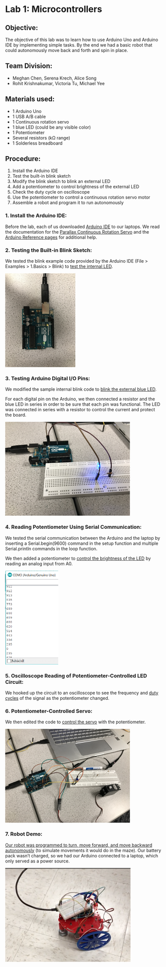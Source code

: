 # Lab 1: Microcontrollers

## Objective:
The objective of this lab was to learn how to use Arduino Uno and Arduino IDE by implementing simple tasks. By the end we had a basic robot that could autonomously move back and forth and spin in place.

## Team Division:
* Meghan Chen, Serena Krech, Alice Song
* Rohit Krishnakumar, Victoria Tu, Michael Yee

## Materials used:
* 1 Arduino Uno
* 1 USB A/B cable
* 1 Continuous rotation servo
* 1 blue LED (could be any visible color)
* 1 Potentiometer
* Several resistors (kΩ range)
* 1 Solderless breadboard

## Procedure:
1. Install the Arduino IDE
2. Test the built-in blink sketch
3. Modify the blink sketch to blink an external LED
4. Add a potentiometer to control brightness of the external LED
5. Check the duty cycle on oscilloscope
6. Use the potentiometer to control a continuous rotation servo motor
7. Assemble a robot and program it to run autonomously

### 1. Install the Arduino IDE:
Before the lab, each of us downloaded [Arduino IDE](https://www.arduino.cc/en/Main/Software) to our laptops.
We read the documentation for the [Parallax Continuous Rotation Servo](http://www.parallax.com/downloads/continuous-rotation-servo-documentation) and the [Arduino Reference pages](http://arduino.cc/en/Reference/HomePage) for additional help.

### 2. Testing the Built-in Blink Sketch:
We tested the blink example code provided by the Arduino IDE (File > Examples > 1.Basics > Blink) to [test the internal LED](https://youtu.be/fLsoTSbzcxY).

<img src="https://github.com/sk2282/ECE3400_Team8/blob/master/pictures/Lab1/blink.JPG?raw=true" height="300" />

### 3. Testing Arduino Digital I/O Pins:
We modified the sample internal blink code to [blink the external blue LED](https://youtu.be/SOBKV8ZrKtU).

For each digital pin on the Arduino, we then connected a resistor and the blue LED in series in order to be sure that each pin was functional. The LED was connected in series with a resistor to control the current and protect the board.

<img src="https://github.com/sk2282/ECE3400_Team8/blob/master/pictures/Lab1/blue_LED.JPG?raw=true" height="300" />

### 4. Reading Potentiometer Using Serial Communication:
We tested the serial communication between the Arduino and the laptop by inserting a Serial.begin(9600) command in the setup function and multiple Serial.println commands in the loop function.

We then added a potentiometer to [control the brightness of the LED](https://youtu.be/141hdDL86oY) by reading an analog input from A0.

<img src="https://github.com/sk2282/ECE3400_Team8/blob/master/pictures/Lab1/serial_monitor.PNG?raw=true" height="300" />

### 5. Oscilloscope Reading of Potentiometer-Controlled LED Circuit:
We hooked up the circuit to an oscilloscope to see the frequency and [duty cycles](https://youtu.be/mmyfeO612Gs) of the signal as the potentiometer changed.

### 6. Potentiometer-Controlled Servo:
We then edited the code to [control the servo](https://youtu.be/uiUPPhVC5jA) with the potentiometer.

<img src="https://github.com/sk2282/ECE3400_Team8/blob/master/pictures/Lab1/Servo_setup.JPG?raw=true" height="300" />

### 7. Robot Demo:
[Our robot was programmed to turn, move forward, and move backward autonomously](https://youtu.be/NYUtKrzdNKc) (to simulate movements it would do in the maze).
Our battery pack wasn’t charged, so we had our Arduino connected to a laptop, which only served as a power source.

<img src="https://github.com/sk2282/ECE3400_Team8/blob/master/pictures/Lab1/assembled_robot.png?raw=true" height="300" />
